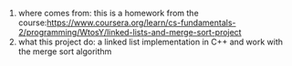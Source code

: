 1. where comes from:
   this is a homework from the course:https://www.coursera.org/learn/cs-fundamentals-2/programming/WtosY/linked-lists-and-merge-sort-project
2. what this project do:
    a linked list implementation in C++ and work with the merge sort algorithm